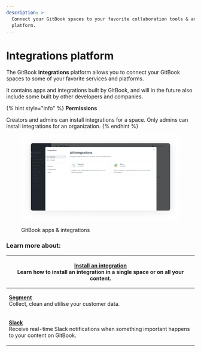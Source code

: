 ```yaml
---
description: >-
  Connect your GitBook spaces to your favorite collaboration tools & analytics
  platform.
---
```


# Integrations platform

The GitBook **integrations** platform allows you to connect your GitBook spaces to some of your favorite services and platforms.

It contains apps and integrations built by GitBook, and will in the future also include some built by other developers and companies.

{% hint style="info" %}
**Permissions**

Creators and admins can install integrations for a space. Only admins can install integrations for an organization.
{% endhint %}

<figure><img src="../../.gitbook/assets/integrations.png" alt="A screenshot showing the result of clicking the integrations button in the space subnavigation. Segment and Slack integrations are visible."><figcaption><p>GitBook apps &#x26; integrations</p></figcaption></figure>

### Learn more about:

| <p><a href="install-an-integration.md"><strong>Install an integration</strong></a><br>Learn how to install an integration in a single space or on all your content.</p>                    |
| ------------------------------------------------------------------------------------------------------------------------------------------------------------------------------------------ |
| <p><a href="segment/"><strong>Segment</strong> </a><strong></strong><br><strong></strong>Collect, clean and utilise your customer data.</p>                                                |
| <p><a href="slack/"><strong>Slack</strong></a><strong></strong><br><strong></strong>Receive real-time Slack notifications when something important happens to your content on GitBook.</p> |
